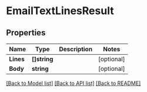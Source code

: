 # EmailTextLinesResult

## Properties

Name | Type | Description | Notes
------------ | ------------- | ------------- | -------------
**Lines** | **[]string** |  | [optional] 
**Body** | **string** |  | [optional] 

[[Back to Model list]](../README#documentation-for-models) [[Back to API list]](../README#documentation-for-api-endpoints) [[Back to README]](../README)


